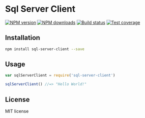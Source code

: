 # Sql Server Client

[![NPM version][npm-image]][npm-url]
[![NPM downloads][downloads-image]][downloads-url]
[![Build status][travis-image]][travis-url]
[![Test coverage][coveralls-image]][coveralls-url]

> 

## Installation

```sh
npm install sql-server-client --save
```

## Usage

```js
var sqlServerClient = require('sql-server-client')

sqlServerClient() //=> "Hello World!"
```

## License

MIT license

[npm-image]: https://img.shields.io/npm/v/sql-server-client.svg?style=flat
[npm-url]: https://npmjs.org/package/sql-server-client
[downloads-image]: https://img.shields.io/npm/dm/sql-server-client.svg?style=flat
[downloads-url]: https://npmjs.org/package/sql-server-client
[travis-image]: https://img.shields.io/travis/TommyAllsup/sql-server-client.svg?style=flat
[travis-url]: https://travis-ci.org/TommyAllsup/sql-server-client
[coveralls-image]: https://img.shields.io/coveralls/TommyAllsup/sql-server-client.svg?style=flat
[coveralls-url]: https://coveralls.io/r/TommyAllsup/sql-server-client?branch=master
